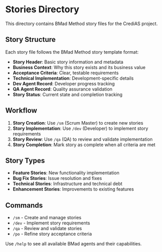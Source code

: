 # Stories Directory

This directory contains BMad Method story files for the CrediAS project.

## Story Structure

Each story file follows the BMad Method story template format:

- **Story Header**: Basic story information and metadata
- **Business Context**: Why this story exists and its business value
- **Acceptance Criteria**: Clear, testable requirements
- **Technical Implementation**: Development-specific details
- **Dev Agent Record**: Developer progress tracking
- **QA Agent Record**: Quality assurance validation
- **Story Status**: Current state and completion tracking

## Workflow

1. **Story Creation**: Use `/sm` (Scrum Master) to create new stories
2. **Story Implementation**: Use `/dev` (Developer) to implement story requirements
3. **Story Review**: Use `/qa` (QA) to review and validate implementation
4. **Story Completion**: Mark story as complete when all criteria are met

## Story Types

- **Feature Stories**: New functionality implementation
- **Bug Fix Stories**: Issue resolution and fixes
- **Technical Stories**: Infrastructure and technical debt
- **Enhancement Stories**: Improvements to existing features

## Commands

- `/sm` - Create and manage stories
- `/dev` - Implement story requirements
- `/qa` - Review and validate stories
- `/po` - Refine story acceptance criteria

Use `/help` to see all available BMad agents and their capabilities.